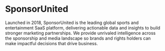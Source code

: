 # SponsorUnited

Launched in 2018, SponsorUnited is the leading global sports and entertainment SaaS platform, delivering actionable data and insights to build stronger marketing partnerships. We provide unrivaled intelligence across the sponsorship and media landscape so brands and rights holders can make impactful decisions that drive business.
